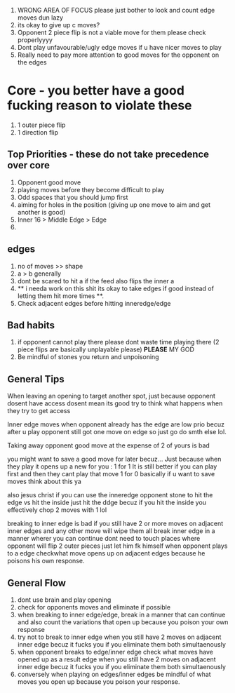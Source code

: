 <!--markdownlint-disable-->

1) WRONG AREA OF FOCUS please just bother to look and count edge moves dun lazy
2) its okay to give up c moves?
3) Opponent 2 piece flip is not a viable move for them please check properlyyyy
4) Dont play unfavourable/ugly edge moves if u have nicer moves to play
5) Really need to pay more attention to good moves for the opponent on the edges




# Core - you better have a good fucking reason to violate these
1) 1 outer piece flip
2) 1 direction flip

## Top Priorities - these do not take precedence over core
1) Opponent good move
2) playing moves before they become difficult to play
3) Odd spaces that you should jump first
4) aiming for holes in the position (giving up one move  to aim and get another is good)
5) Inner 16 > Middle Edge > Edge
6) 
## edges
1) no of moves >> shape 
2) a > b generally
3) dont be scared to hit a if the feed also flips the inner a 
4) ** i needa work on this shit its okay to take edges if good instead of letting them hit more times **.
5) Check adjacent edges before hitting inneredge/edge


## Bad habits
1) if opponent cannot play there please dont waste time playing there (2 piece flips are basically unplayable please)
**PLEASE** MY GOD
2) Be mindful of stones you return and unpoisoning


## General Tips
When leaving an opening to target another spot, just because opponent dosent have access dosent mean its good try to think what happens when they try to get access

Inner edge moves when opponent already has the edge are low prio becuz after u play opponent still got one move on edge so just go do smth else lol.

Taking away opponent good move at the expense of 2 of yours is bad

you might want to save a good move for later becuz...
Just because when they play it opens up a new for you : 1 for 1
It is still better if you can play first and then they cant play that move 1 for 0
basically if u want to save moves think about this ya


also jesus christ if you can use the inneredge opponent stone to hit the edge vs hit the inside just hit the ddge becuz if you hit the inside you effectively chop 2 moves with 1 lol

breaking to inner edge is bad if you still have 2 or more moves on adjacent inner edges and any other move will wipe them all
break inner edge in a manner wherer you can continue
dont need to touch places where opponent will flip 2 outer pieces just let him fk himself
when opponent plays to a edge checkwhat move opens up on adjacent edges because he poisons his own response.


## General Flow

1) dont use brain and play opening
2) check for opponents moves and eliminate if possible
3) when breaking to inner edge/edge, break in a manner that can continue and also count the variations that open up because you poison your own response
4) try not to break to inner edge when you still have 2 moves on adjacent inner edge becuz it fucks you if you eliminate them both simultaenously
5) when opponent breaks to edge/inner edge check what moves have opened up as a result edge when you still have 2 moves on adjacent inner edge becuz it fucks you if you eliminate them both simultaenously
6) conversely when playing on edges/inner edges be mindful of what moves you open up because you poison your response. 

